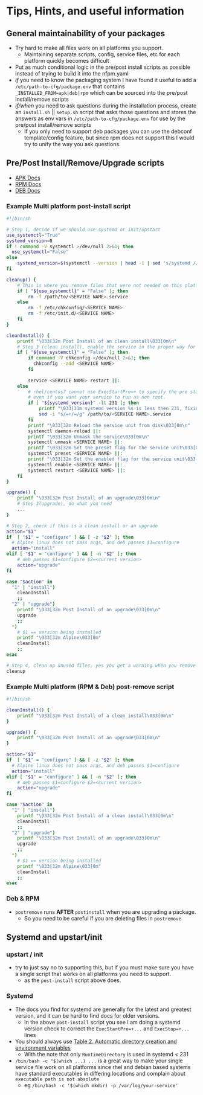 # Tips, Hints, and useful information

## General maintainability of your packages
* Try hard to make all files work on all platforms you support. 
    * Maintaining separate scripts, config, service files, etc for each platform quickly becomes difficult 
* Put as much conditional logic in the pre/post install scripts as possible instead of trying to build it into the nfpm.yaml
* *if* you need to know the packaging system I have found it useful to add a `/etc/path-to-cfg/package.env` that contains `_INSTALLED_FROM=apk|deb|rpm` which can be sourced into the pre/post install/remove scripts
* *if/when* you need to ask questions during the installation process, create an `install.sh` || `setup.sh` script that asks those questions and stores the answers as env vars in `/etc/path-to-cfg/package.env` for use by the pre/post install/remove scripts
  * If you only need to support deb packages you can use the debconf template/config feature, but since rpm does not support this I would try to unify the way you ask questions.

## Pre/Post Install/Remove/Upgrade scripts
* [APK Docs](https://wiki.alpinelinux.org/wiki/Creating_an_Alpine_package#install)
* [RPM Docs](https://docs.fedoraproject.org/en-US/packaging-guidelines/Scriptlets/)
* [DEB Docs](https://www.debian.org/doc/debian-policy/ch-maintainerscripts.html)

### Example Multi platform post-install script
```bash
#!/bin/sh

# Step 1, decide if we should use systemd or init/upstart
use_systemctl="True"
systemd_version=0
if ! command -V systemctl >/dev/null 2>&1; then
  use_systemctl="False"
else
    systemd_version=$(systemctl --version | head -1 | sed 's/systemd //g')
fi

cleanup() {
    # This is where you remove files that were not needed on this platform / system
    if [ "${use_systemctl}" = "False" ]; then
    	rm -f /path/to/<SERVICE NAME>.service
    else
        rm -f /etc/chkconfig/<SERVICE NAME>
        rm -f /etc/init.d/<SERVICE NAME>
    fi
}

cleanInstall() {
    printf "\033[32m Post Install of an clean install\033[0m\n"
    # Step 3 (clean install), enable the service in the proper way for this platform
    if [ "${use_systemctl}" = "False" ]; then
        if command -V chkconfig >/dev/null 2>&1; then
          chkconfig --add <SERVICE NAME>
        fi
        
        service <SERVICE NAME> restart ||:
    else
    	# rhel/centos7 cannot use ExecStartPre=+ to specify the pre start should be run as root
    	# even if you want your service to run as non root.
        if [ "${systemd_version}" -lt 231 ]; then
	        printf "\033[31m systemd version %s is less then 231, fixing the service file \033[0m\n" "${systemd_version}"
	        sed -i "s/=+/=/g" /path/to/<SERVICE NAME>.service
	    fi
        printf "\033[32m Reload the service unit from disk\033[0m\n"
        systemctl daemon-reload ||:
        printf "\033[32m Unmask the service\033[0m\n"
        systemctl unmask <SERVICE NAME> ||:
        printf "\033[32m Set the preset flag for the service unit\033[0m\n"
        systemctl preset <SERVICE NAME> ||:
        printf "\033[32m Set the enabled flag for the service unit\033[0m\n"
        systemctl enable <SERVICE NAME> ||:
        systemctl restart <SERVICE NAME> ||:
    fi
}

upgrade() {
    printf "\033[32m Post Install of an upgrade\033[0m\n"
    # Step 3(upgrade), do what you need
    ...
}

# Step 2, check if this is a clean install or an upgrade
action="$1"
if  [ "$1" = "configure" ] && [ -z "$2" ]; then
  # Alpine linux does not pass args, and deb passes $1=configure
  action="install"
elif [ "$1" = "configure" ] && [ -n "$2" ]; then
    # deb passes $1=configure $2=<current version>
    action="upgrade"
fi

case "$action" in
  "1" | "install")
    cleanInstall
    ;;
  "2" | "upgrade")
    printf "\033[32m Post Install of an upgrade\033[0m\n"
    upgrade
    ;;
  *)
    # $1 == version being installed  
    printf "\033[32m Alpine\033[0m"
    cleanInstall
    ;;
esac

# Step 4, clean up unused files, yes you get a warning when you remove the package, but that is ok. 
cleanup
```
### Example Multi platform (RPM & Deb) post-remove script
```bash
#!/bin/sh

cleanInstall() {
    printf "\033[32m Post Install of a clean install\033[0m\n"
}

upgrade() {
    printf "\033[32m Post Install of an upgrade\033[0m\n"
}

action="$1"
if  [ "$1" = "configure" ] && [ -z "$2" ]; then
  # Alpine linux does not pass args, and deb passes $1=configure
  action="install"
elif [ "$1" = "configure" ] && [ -n "$2" ]; then
    # deb passes $1=configure $2=<current version>
    action="upgrade"
fi

case "$action" in
  "1" | "install")
    printf "\033[32m Post Install of a clean install\033[0m\n"
    cleanInstall
    ;;
  "2" | "upgrade")
    printf "\033[32m Post Install of an upgrade\033[0m\n"
    upgrade
    ;;
  *)
    # $1 == version being installed  
    printf "\033[32m Alpine\033[0m"
    cleanInstall
    ;;
esac

```

### Deb & RPM
* `postremove` runs **AFTER** `postinstall` when you are upgrading a package. 
   * So you need to be careful if you are deleting files in `postremove`

## Systemd and upstart/init
### upstart / init
* try to just say no to supporting this, but if you must make sure you have a single script that works on all platforms you need to support.
  * as the `post-install` script above does.

### Systemd
* The docs you find for systemd are generally for the latest and greatest version, and it can be hard to find docs for older versions.
  * In the above `post-install` script you see I am doing a systemd version check to correct the `ExecStartPre=+...` and `ExecStop=+...` lines
* You should always use [Table 2. Automatic directory creation and environment variables](https://www.freedesktop.org/software/systemd/man/systemd.exec.html#id-1.14.4.3.6.2)
  * With the note that only `RuntimeDirectory` is used in systemd < 231
* `/bin/bash -c "$(which ...) ...` is a great way to make your single service file work on all platforms since rhel and debian based systems have standard executables in differing locations and complain about `executable path is not absolute`
  * eg `/bin/bash -c '$(which mkdir) -p /var/log/your-service'` 